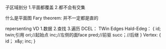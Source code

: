 子区域剖分
1.平面都覆盖
2.都不会有交集


什么是平面图
Fary theorem:
并不一定都是直的

repersenting VD
1.数据
2.查找
3.遍历
DCEL：
TWin Edges
Hald-Edeg：
        {
        id;
        twin;引用
        ori;//起始点
        inc;//左侧的面face
        pred;//前驱
        succ；//后继
        }
Vertex:
        {
        id；
        x&y;
        inc;
        }